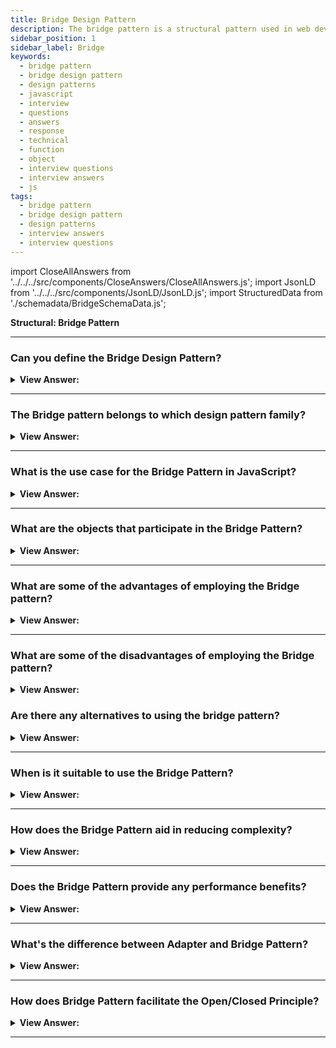 ```yaml
---
title: Bridge Design Pattern
description: The bridge pattern is a structural pattern used in web development to decouple an abstraction from its implementation so that the two can vary independently.
sidebar_position: 1
sidebar_label: Bridge
keywords:
  - bridge pattern
  - bridge design pattern
  - design patterns
  - javascript
  - interview
  - questions
  - answers
  - response
  - technical
  - function
  - object
  - interview questions
  - interview answers
  - js
tags:
  - bridge pattern
  - bridge design pattern
  - design patterns
  - interview answers
  - interview questions
---
```


import CloseAllAnswers from '../../../src/components/CloseAnswers/CloseAllAnswers.js';
import JsonLD from '../../../src/components/JsonLD/JsonLD.js';
import StructuredData from './schemadata/BridgeSchemaData.js';

<JsonLD data={StructuredData} />

<head>
  <title>Bridge Pattern | JavaScript Interview Questions</title>
</head>

**Structural: Bridge Pattern**

<CloseAllAnswers />

---

### Can you define the Bridge Design Pattern?

<details className='answer'>
  <summary>
    <strong>View Answer:</strong>
  </summary>
  <div>
  <div>
      <strong>Interview Response:</strong> The Bridge pattern in JavaScript is a structural pattern that enables decoupling of an abstraction and its implementation, allowing them to vary independently. It promotes flexibility, extensibility, and code reuse.
    </div><br />
    <div>
      <strong>Technical Response:</strong> The Bridge pattern allows two components, a client, and a service, to work together, with each element having it's own interface. The Bridge Pattern is a high-level architectural pattern, and its primary goal is to write better code through two levels of abstraction. It facilitates the very loose coupling of objects and sometimes referred to as a double Adapter pattern.<br/>
    </div><br />
  <div><strong className="codeExample">Diagram:</strong><br /><br />

  <div></div>

  <div><strong className="codeExample">Code Example #1:</strong><br /><br />

<img src="/img/bridge-pattern.png" /><br /><br />

</div><br />

  <div></div>

```js
'use strict';

class Abstraction {
  constructor() {}

  Operation() {
    this.imp.OperationImp();
  }
}

class RefinedAbstraction extends Abstraction {
  constructor() {
    super();
    console.log('RefinedAbstraction created');
  }

  setImp(imp) {
    this.imp = imp;
  }
}

class Implementor {
  constructor() {}

  OperationImp() {}
}

class ConcreteImplementorA extends Implementor {
  constructor() {
    super();
    console.log('ConcreteImplementorA created');
  }

  OperationImp() {
    console.log('ConcreteImplementorA OperationImp');
  }
}

class ConcreteImplementorB extends Implementor {
  constructor() {
    super();
    console.log('ConcreteImplementorB created');
  }

  OperationImp() {
    console.log('ConcreteImplementorB OperationImp');
  }
}

function run() {
  var abstraction = new RefinedAbstraction();
  var state = Math.floor(Math.random() * 2);
  if (state) abstraction.setImp(new ConcreteImplementorA());
  else abstraction.setImp(new ConcreteImplementorB());

  abstraction.Operation();
}

run();

/*

output:

RefinedAbstraction created
ConcreteImplementorB created
ConcreteImplementorB OperationImp

*/
```

  </div>

  <br />
  <div><strong className="codeExample">Code Example #2:</strong><br /><br />

<img src="/img/javascript-bridge-pattern.jpg" /><br /><br />

**This pattern's objects are as follows**

**Client** -- Example code: _the run() function_

- To request an operation, we make a call into abstraction.

**Abstraction** -- _not used in JavaScript_

- declares a first-level abstraction interface
- manages a reference/pointer to the Implementor

**RefinedAbstraction** -- Example code: _Gestures, Mouse_

- implements and expands on the abstraction-defined interface

**Implementor** -- _not used in JavaScript_

- declares an interface for second-level or implementor abstraction

**ConcreteImplementor** -- In example code: _Screen, Audio_

- implements the Implementor interface and defines its effects

  <div></div>

```js
// input devices
let Gestures = function (output) {
  this.output = output;

  this.tap = function () {
    this.output.click();
  };
  this.swipe = function () {
    this.output.move();
  };
  this.pan = function () {
    this.output.drag();
  };
  this.pinch = function () {
    this.output.zoom();
  };
};

let Mouse = function (output) {
  this.output = output;

  this.click = function () {
    this.output.click();
  };
  this.move = function () {
    this.output.move();
  };
  this.down = function () {
    this.output.drag();
  };
  this.wheel = function () {
    this.output.zoom();
  };
};

// output devices

let Screen = function () {
  this.click = function () {
    console.log('Screen select');
  };
  this.move = function () {
    console.log('Screen move');
  };
  this.drag = function () {
    console.log('Screen drag');
  };
  this.zoom = function () {
    console.log('Screen zoom in');
  };
};

let Audio = function () {
  this.click = function () {
    console.log('Sound oink');
  };
  this.move = function () {
    console.log('Sound waves');
  };
  this.drag = function () {
    console.log('Sound screetch');
  };
  this.zoom = function () {
    console.log('Sound volume up');
  };
};

function run() {
  let screen = new Screen();
  let audio = new Audio();

  let hand = new Gestures(screen);
  let mouse = new Mouse(audio);

  hand.tap();
  hand.swipe();
  hand.pinch();

  mouse.click();
  mouse.move();
  mouse.wheel();
}

run();

/*

OUTPUT:

Screen select
Screen move
Screen zoom in
Sound oink
Sound waves
Sound volume up

*/
```

  </div>

  </div>
</details>

---

### The Bridge pattern belongs to which design pattern family?

<details>
  <summary>
    <strong>View Answer:</strong>
  </summary>
  <div>
    <div>
      <strong>Interview Response:</strong> In software engineering, we define the bridge pattern as a structural design pattern.
    </div>
  </div>
</details>

---

### What is the use case for the Bridge Pattern in JavaScript?

<details>
  <summary>
    <strong>View Answer:</strong>
  </summary>
  <div>
    <div>
      <strong>Interview Response:</strong> The Bridge pattern in JavaScript is often used in situations where you need to separate an abstraction from its implementation, allowing for greater flexibility and extensibility in development.
    </div>
  </div>
</details>

---

### What are the objects that participate in the Bridge Pattern?

<details>
  <summary>
    <strong>View Answer:</strong>
  </summary>
  <div>
    <div>
      <strong>Interview Response:</strong> The objects that participate in the Bridge Pattern include the Client, Abstraction, Refined Abstraction, Implementor, and ConcreteImplementor.
    </div>
    <br />
    <div>
      <strong>Technical Response:</strong> The Bridge Pattern objects include the Client, Abstraction, Refined Abstraction, Implementor, and ConcreteImplementor.
    </div>
    <br />
    <div></div>

- **Client** – To request an operation, the Client makes a call to the abstraction.
- **Abstraction** – The Abstraction, which is uncommon in JavaScript, declares an interface for the first level of abstraction and keeps a reference to the Implementor.
- **RefinedAbstraction** – The RefinedAbstraction implements and extends the abstraction-defined interface.
- **Implementor** – The Implementor interface provides an interface for the second level of implementor abstraction.
- **ConcreteImplementor** – The ConcreteImplementor is responsible for implementing the Implementor interface and defining its effects.

:::note

JavaScript does not support abstract classes, and as a result, Abstraction and Implementor get excluded.

:::

<br />
  </div>
</details>

---

### What are some of the advantages of employing the Bridge pattern?

<details>
  <summary>
    <strong>View Answer:</strong>
  </summary>
  <div>
  <div>
      <strong>Interview Response:</strong> Some advantages of using the Bridge pattern in JavaScript include increased flexibility, extensibility, and code reuse, as well as improved maintainability and reduced complexity.
    </div>
    <br />
    <div>
      <strong>Technical Response:</strong> Benefits of the Bridge Pattern
    </div>
    <br />
    <div></div>

- Loosely coupled code - Because the bridge pattern decouples an abstraction from its implementation, changes to the implementation do not affect the client code. The client code does not need to be compiled when the implementation changes.
- Reduces code duplication while increasing code maintainability and reusability.
- Classes and applications that are platform agnostic can be created.
- Helps to promote the Open-Closed principle, new abstractions and implementations can be developed independently.
- Decoupling abstraction from implementation: bridge pattern can avoid the binding between abstraction and implementation and select the implementation at run time.
- Improved Extensibility – Abstraction and implementation can be extended independently.

<br />
  </div>
</details>

---

### What are some of the disadvantages of employing the Bridge pattern?

<details>
  <summary>
    <strong>View Answer:</strong>
  </summary>
  <div>
  <div>
      <strong>Interview Response:</strong> Some disadvantages of using the Bridge pattern in JavaScript include increased complexity due to additional layers of abstraction, potential performance overhead, and added development time.
    </div>
    <br />
    <div>
      <strong>Technical Response:</strong> Drawbacks of the Bridge Pattern
    </div>
    <br />
    <div></div>

- Bridge pattern implementation increases code complexity.
- Interfaces with only a single implementation.
- Using the technique in a highly cohesive class may cause the code to become more complicated.

<br />
  </div>
</details>

### Are there any alternatives to using the bridge pattern?

<details>
  <summary>
    <strong>View Answer:</strong>
  </summary>
  <div>
    <div>
      <strong>Interview Response:</strong> Some alternatives to using the Bridge pattern in JavaScript include the Strategy pattern, the Decorator pattern, and the Adapter pattern, depending on the specific requirements of the project.
    </div>
  </div>
</details>

---

### When is it suitable to use the Bridge Pattern?

<details>
  <summary><strong>View Answer:</strong></summary>
  <div>
  <div><strong>Interview Response:</strong> It's suitable when you expect changes in classes' abstraction and implementation, particularly if they're not tightly related.
  </div>
  </div>
</details>

---

### How does the Bridge Pattern aid in reducing complexity?

<details>
  <summary><strong>View Answer:</strong></summary>
  <div>
  <div><strong>Interview Response:</strong> The Bridge Pattern aids in reducing complexity by splitting complex classes into separate hierarchies, it simplifies and organizes code, making it easier to understand and maintain.
  </div>
  </div>
</details>

---

### Does the Bridge Pattern provide any performance benefits?

<details>
  <summary><strong>View Answer:</strong></summary>
  <div>
  <div><strong>Interview Response:</strong> Not inherently. Its benefits are structural rather than performance-based. It provides cleaner, more flexible code but doesn't directly improve performance.
  </div>
  </div>
</details>

---

### What's the difference between Adapter and Bridge Pattern?

<details>
  <summary><strong>View Answer:</strong></summary>
  <div>
  <div><strong>Interview Response:</strong> The Adapter makes unrelated interfaces work together while Bridge Pattern separates abstraction from implementation to independently manage hierarchies.
  </div>
  </div>
</details>

---

### How does Bridge Pattern facilitate the Open/Closed Principle?

<details>
  <summary><strong>View Answer:</strong></summary>
  <div>
  <div><strong>Interview Response:</strong> Bridge Pattern allows adding new abstractions or implementations without changing existing code, thus adhering to the Open/Closed Principle.
  </div>
  </div>
</details>

---
